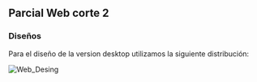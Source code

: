 ## Parcial Web corte 2
### Diseños
Para el diseño de la version desktop utilizamos la siguiente distribución:

![Web_Desing](https://user-images.githubusercontent.com/71720590/136895062-0c43d612-5364-4ce2-83c0-cd22d90cc135.png)
